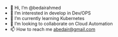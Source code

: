 - 👋 Hi, I’m @bedairahmed
- 👀 I’m interested in develop in Dev/OPS
- 🌱 I’m currently learning Kubernetes
- 💞️ I’m looking to collaborate on Cloud Automation
- 📫 How to reach me abedair@gmail.com

<!---
bedairahmed/bedairahmed is a ✨ special ✨ repository because its `README.md` (this file) appears on your GitHub profile.
You can click the Preview link to take a look at your changes.
--->
